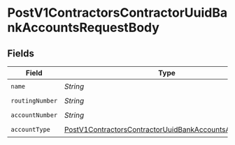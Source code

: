# PostV1ContractorsContractorUuidBankAccountsRequestBody


## Fields

| Field                                                                                                                                       | Type                                                                                                                                        | Required                                                                                                                                    | Description                                                                                                                                 |
| ------------------------------------------------------------------------------------------------------------------------------------------- | ------------------------------------------------------------------------------------------------------------------------------------------- | ------------------------------------------------------------------------------------------------------------------------------------------- | ------------------------------------------------------------------------------------------------------------------------------------------- |
| `name`                                                                                                                                      | *String*                                                                                                                                    | :heavy_check_mark:                                                                                                                          | N/A                                                                                                                                         |
| `routingNumber`                                                                                                                             | *String*                                                                                                                                    | :heavy_check_mark:                                                                                                                          | N/A                                                                                                                                         |
| `accountNumber`                                                                                                                             | *String*                                                                                                                                    | :heavy_check_mark:                                                                                                                          | N/A                                                                                                                                         |
| `accountType`                                                                                                                               | [PostV1ContractorsContractorUuidBankAccountsAccountType](../../models/operations/PostV1ContractorsContractorUuidBankAccountsAccountType.md) | :heavy_check_mark:                                                                                                                          | N/A                                                                                                                                         |
